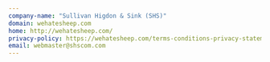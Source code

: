 ```yaml
---
company-name: "Sullivan Higdon & Sink (SHS)"
domain: wehatesheep.com
home: http://wehatesheep.com/
privacy-policy: https://wehatesheep.com/terms-conditions-privacy-statement/
email: webmaster@shscom.com
---
```




